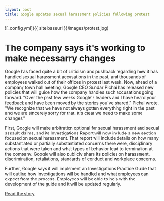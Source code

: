 ```yaml
---
layout: post
title: Google updates sexual harassment policies following protest
---
```


![_config.yml]({{ site.baseurl }}/images/protest.jpg)

# The company says it's working to make necessarry changes

Google has faced quite a bit of criticism and pushback regarding how it has handled sexual harassment accusations in the past, and thousands of employees walked out of their offices in protest last week. Now, ahead of a company town hall meeting, Google CEO Sundar Pichai has released new policies that will guide how the company handles such accusations going forward. "Over the past few weeks Google's leaders and I have heard your feedback and have been moved by the stories you've shared," Pichai wrote. "We recognize that we have not always gotten everything right in the past and we are sincerely sorry for that. It's clear we need to make some changes."

First, Google will make arbitration optional for sexual harassment and sexual assault claims, and its Investigations Report will now include a new section focused on sexual harassment. That report will include details on how many substantiated or partially substantiated concerns there were, disciplinary actions that were taken and what types of behavior lead to termination at the company. Google will also publicly share its policies on harassment, discrimination, retaliations, standards of conduct and workplace concerns.

Further, Google says it will implement an Investigations Practice Guide that will outline how investigations will be handled and what employees can expect from the process. Employees will be able to help with the development of the guide and it will be updated regularly.

[Read the story](https://www.engadget.com/2018/11/08/google-updates-sexual-harassment-policies/)
